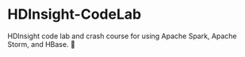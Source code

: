 # HDInsight-CodeLab
HDInsight code lab and crash course for using Apache Spark, Apache Storm, and HBase. 🚀
